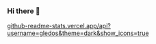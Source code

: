 ### Hi there 👋

[github-readme-stats.vercel.app/api?username=gledos&theme=dark&show_icons=true](https://github-readme-stats.vercel.app/api?username=gledos&theme=dark&show_icons=true)

<!--
**gledos/gledos** is a ✨ _special_ ✨ repository because its `README.md` (this file) appears on your GitHub profile.

Here are some ideas to get you started:

- 🔭 I’m currently working on ...
- 🌱 I’m currently learning ...
- 👯 I’m looking to collaborate on ...
- 🤔 I’m looking for help with ...
- 💬 Ask me about ...
- 📫 How to reach me: ...
- 😄 Pronouns: ...
- ⚡ Fun fact: ...
-->
